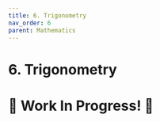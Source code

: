 ```yaml
---
title: 6. Trigonometry
nav_order: 6
parent: Mathematics
---
```

# 6. Trigonometry

# 🚧 Work In Progress! 🚧
